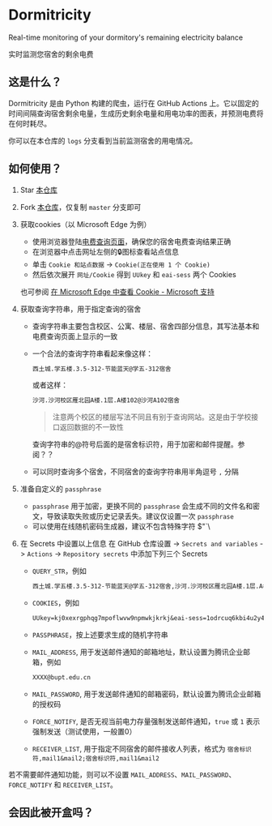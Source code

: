 # Dormitricity

Real-time monitoring of your dormitory's remaining electricity balance

实时监测您宿舍的剩余电费

## 这是什么？

Dormitricity 是由 Python 构建的爬虫，运行在 GitHub Actions 上。它以固定的时间间隔查询宿舍剩余电量，生成历史剩余电量和用电功率的图表，并预测电费将在何时耗尽。

你可以在本仓库的 `logs` 分支看到当前监测宿舍的用电情况。

## 如何使用？

1. Star [本仓库](https://github.com/KeithCoreDumped/Dormitricity)
2. Fork [本仓库](https://github.com/KeithCoreDumped/Dormitricity)，仅复制 `master` 分支即可
3. 获取cookies（以 Microsoft Edge 为例）

   - 使用浏览器登陆[电费查询页面](https://app.bupt.edu.cn/buptdf/wap/default/chong)，确保您的宿舍电费查询结果正确
   - 在浏览器中点击网址左侧的🔒图标查看站点信息
   - 单击 `Cookie 和站点数据` -> `Cookie(正在使用 1 个 Cookie)`
   - 然后依次展开 `网址/Cookie` 得到 `UUkey` 和 `eai-sess` 两个 Cookies

   也可参阅 [在 Microsoft Edge 中查看 Cookie - Microsoft 支持](https://support.microsoft.com/zh-cn/microsoft-edge/%E5%9C%A8-microsoft-edge-%E4%B8%AD%E6%9F%A5%E7%9C%8B-cookie-a7d95376-f2cd-8e4a-25dc-1de753474879)
4. 获取查询字符串，用于指定查询的宿舍

   - 查询字符串主要包含校区、公寓、楼层、宿舍四部分信息，其写法基本和电费查询页面上显示的一致
   - 一个合法的查询字符串看起来像这样：

     ```txt
     西土城.学五楼.3.5-312-节能蓝天@学五-312宿舍
     ```

     或者这样：

     ```txt
     沙河.沙河校区雁北园A楼.1层.A楼102@沙河A102宿舍
     ```

     > 注意两个校区的楼层写法不同且有别于查询网站。这是由于学校接口返回数据的不一致性
     >

     查询字符串的@符号后面的是宿舍标识符，用于加密和邮件提醒。参阅？？
   - 可以同时查询多个宿舍，不同宿舍的查询字符串用半角逗号 `,` 分隔
5. 准备自定义的 `passphrase`

   - `passphrase` 用于加密，更换不同的 `passphrase` 会生成不同的文件名和密文，导致读取失败或历史记录丢失。建议仅设置一次 `passphrase`
   - 可以使用在线随机密码生成器，建议不包含特殊字符 $"`\\
6. 在 Secrets 中设置以上信息
   在 GitHub 仓库设置 -> `Secrets and variables` -> `Actions` -> `Repository secrets` 中添加下列三个 Secrets

   - `QUERY_STR`，例如

     ```txt
     西土城.学五楼.3.5-312-节能蓝天@学五-312宿舍,沙河.沙河校区雁北园A楼.1层.A楼102@沙河A102宿舍
     ```
   - `COOKIES`，例如

     ```txt
     UUkey=kj0xexrgphqg7mpoflwvw9npmwkjkrkj&eai-sess=1odrcuq6kbi4u2y46ck7ak5q06
     ```
   - `PASSPHRASE`，按上述要求生成的随机字符串

   - `MAIL_ADDRESS`, 用于发送邮件通知的邮箱地址，默认设置为腾讯企业邮箱，例如

     ```txt
     XXXX@bupt.edu.cn
     ```
    - `MAIL_PASSWORD`, 用于发送邮件通知的邮箱密码，默认设置为腾讯企业邮箱的授权码
    
    - `FORCE_NOTIFY`, 是否无视当前电力存量强制发送邮件通知，`true` 或 `1` 表示强制发送（测试使用，一般置0）

    - `RECEIVER_LIST`, 用于指定不同宿舍的邮件接收人列表，格式为 `宿舍标识符,mail1&mail2;宿舍标识符,mail1&mail2`


若不需要邮件通知功能，则可以不设置 `MAIL_ADDRESS`、`MAIL_PASSWORD`、`FORCE_NOTIFY` 和 `RECEIVER_LIST`。

## 会因此被开盒吗？
